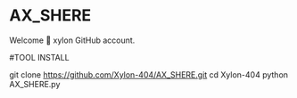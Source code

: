 # AX_SHERE
Welcome 🤗 xylon GitHub account.

#TOOL INSTALL

git clone https://github.com/Xylon-404/AX_SHERE.git
cd Xylon-404
python AX_SHERE.py



